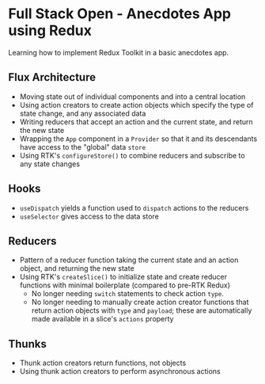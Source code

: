 # Full Stack Open - Anecdotes App using Redux

Learning how to implement Redux Toolkit in a basic anecdotes app.

## Flux Architecture
- Moving state out of individual components and into a central location
- Using action creators to create action objects which specify the type of state change, and any associated data
- Writing reducers that accept an action and the current state, and return the new state
- Wrapping the `App` component in a `Provider` so that it and its descendants have access to the "global" data `store`
- Using RTK's `configureStore()` to combine reducers and subscribe to any state changes

## Hooks
- `useDispatch` yields a function used to `dispatch` actions to the reducers
- `useSelector` gives access to the data store

## Reducers
- Pattern of a reducer function taking the current state and an action object, and returning the new state
- Using RTK's `createSlice()` to initialize state and create reducer functions with minimal boilerplate (compared to pre-RTK Redux)
  - No longer needing `switch` statements to check action `type`.
  - No longer needing to manually create action creator functions that return action objects with `type` and `payload`; these are automatically made available in a slice's `actions` property

## Thunks
- Thunk action creators return functions, not objects
- Using thunk action creators to perform asynchronous actions
